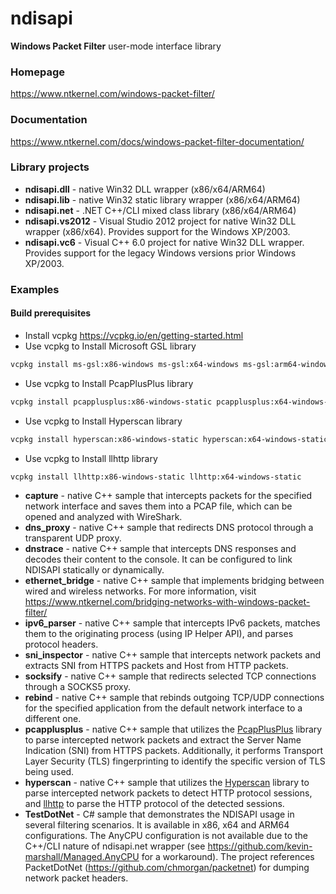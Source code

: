 # ndisapi

**Windows Packet Filter** user-mode interface library 

### Homepage

https://www.ntkernel.com/windows-packet-filter/

### Documentation

https://www.ntkernel.com/docs/windows-packet-filter-documentation/

### Library projects

* **ndisapi.dll** - native Win32 DLL wrapper (x86/x64/ARM64)
* **ndisapi.lib** - native Win32 static library wrapper (x86/x64/ARM64)
* **ndisapi.net** - .NET C++/CLI mixed class library (x86/x64/ARM64)
* **ndisapi.vs2012** - Visual Studio 2012 project for native Win32 DLL wrapper (x86/x64). Provides support for the Windows XP/2003.
* **ndisapi.vc6** - Visual C++ 6.0 project for native Win32 DLL wrapper. Provides support for the legacy Windows versions prior Windows XP/2003.

### Examples

#### Build prerequisites 

* Install vcpkg https://vcpkg.io/en/getting-started.html  
* Use vcpkg to Install Microsoft GSL library
```bash
vcpkg install ms-gsl:x86-windows ms-gsl:x64-windows ms-gsl:arm64-windows ms-gsl:x86-windows-static ms-gsl:x64-windows-static ms-gsl:arm64-windows-static
```
* Use vcpkg to Install PcapPlusPlus library
```bash
vcpkg install pcapplusplus:x86-windows-static pcapplusplus:x64-windows-static
```
* Use vcpkg to Install Hyperscan library  
```bash
vcpkg install hyperscan:x86-windows-static hyperscan:x64-windows-static
```
* Use vcpkg to Install llhttp library  
```bash
vcpkg install llhttp:x86-windows-static llhttp:x64-windows-static
```
* **capture** - native C++ sample that intercepts packets for the specified network interface and saves them into a PCAP file, which can be opened and analyzed with WireShark.
* **dns_proxy** - native C++ sample that redirects DNS protocol through a transparent UDP proxy.
* **dnstrace** - native C++ sample that intercepts DNS responses and decodes their content to the console. It can be configured to link NDISAPI statically or dynamically.
* **ethernet_bridge** - native C++ sample that implements bridging between wired and wireless networks. For more information, visit https://www.ntkernel.com/bridging-networks-with-windows-packet-filter/
* **ipv6_parser** - native C++ sample that intercepts IPv6 packets, matches them to the originating process (using IP Helper API), and parses protocol headers.
* **sni_inspector** - native C++ sample that intercepts network packets and extracts SNI from HTTPS packets and Host from HTTP packets.
* **socksify** - native C++ sample that redirects selected TCP connections through a SOCKS5 proxy. 
* **rebind** - native C++ sample that rebinds outgoing TCP/UDP connections for the specified application from the default network interface to a different one.
* **pcapplusplus** - native C++ sample that utilizes the [PcapPlusPlus](https://pcapplusplus.github.io/) library to parse intercepted network packets and extract the Server Name Indication (SNI) from HTTPS packets. Additionally, it performs Transport Layer Security (TLS) fingerprinting to identify the specific version of TLS being used.
* **hyperscan** - native C++ sample that utilizes the [Hyperscan](https://github.com/intel/hyperscan) library to parse intercepted network packets to detect HTTP protocol sessions, and [llhttp](https://github.com/nodejs/llhttp) to parse the HTTP protocol of the detected sessions.
* **TestDotNet** - C# sample that demonstrates the NDISAPI usage in several filtering scenarios. It is available in x86, x64 and ARM64 configurations. The AnyCPU configuration is not available due to the C++/CLI nature of ndisapi.net wrapper (see https://github.com/kevin-marshall/Managed.AnyCPU for a workaround). The project references PacketDotNet (https://github.com/chmorgan/packetnet) for dumping network packet headers.
